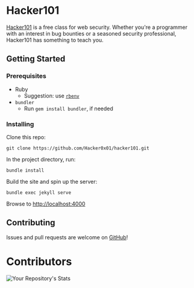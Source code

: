 # Hacker101

[Hacker101](https://www.hacker101.com/) is a free class for web security.
Whether you're a programmer with an interest in bug bounties or a seasoned
security professional, Hacker101 has something to teach you.

## Getting Started

### Prerequisites

- Ruby
  - Suggestion: use [`rbenv`](https://github.com/rbenv/rbenv)
- `bundler`
  - Run `gem install bundler`, if needed

### Installing

Clone this repo:

```
git clone https://github.com/Hacker0x01/hacker101.git
```

In the project directory, run:

```
bundle install
```

Build the site and spin up the server:

```
bundle exec jekyll serve
```

Browse to [http://localhost:4000](http://localhost:4000)


## Contributing

Issues and pull requests are welcome on [GitHub](
https://github.com/Hacker0x01/hacker101)!
# Contributors
![Your Repository's Stats](https://contrib.rocks/image?repo=proarafat/hacker101)
